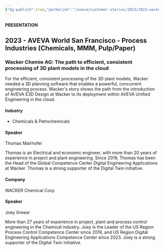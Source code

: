 ```yaml
---
{"dg-publish":true,"permalink":"/aveva/customer-stories/2023/2023-wacker-chemie-ag-wacker-chemie-ag-the-path-to-efficient-consistent-processing-of-3-d-plant-models-in-the-cloud/"}
---
```



#### PRESENTATION

## 2023 - AVEVA World San Francisco - Process Industries (Chemicals, MMM, Pulp/Paper)

### Wacker Chemie AG: The path to efficient, consistent processing of 3D plant models in the cloud

For the efficient, consistent processing of the 3D plant models, Wacker needed a 3D planning software that enables a powerful, concurrent engineering process. Wacker's story shows the path from the introduction of AVEVA E3D Design at Wacker to its deployment within AVEVA Unified Engineering in the cloud.

#### Industry

- Chemicals & Petrochemicals

#### Speaker

Thomas Mairhofer

Thomas is an Electrical and economic engineer, with more than 20 years of experience in project and plant engineering. Since 2019, Thomas has been the Head of the Global Competence Center Digital Engineering Applications at Wacker. Thomas is a strong supporter of the Digital Twin initiative.

#### Company

WACKER Chemical Corp

#### Speaker

Joey Greear

More than 27 years of experience in project, plant and process control engineering in the Chemical industry. Joey is the Leader of the US Region Process Control Competence Center since 2019, and US Region Digital Engineering Applications Competence Center since 2023. Joey is a strong supporter of the Digital Twin initiative.
